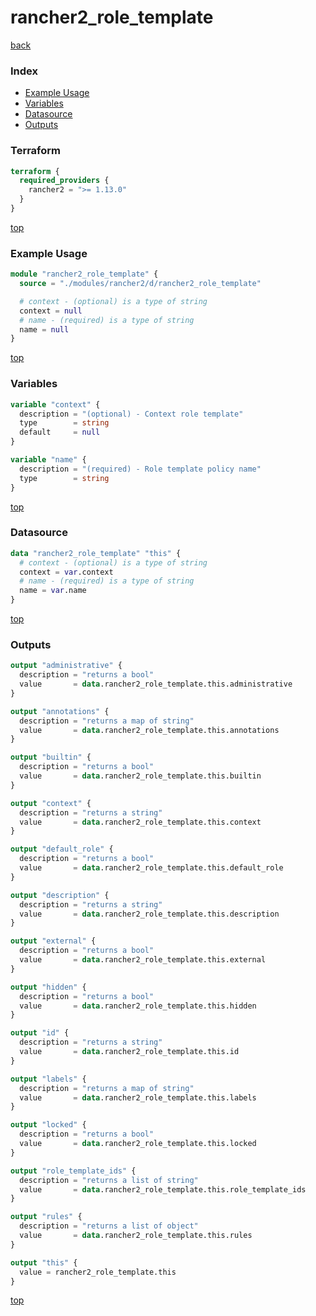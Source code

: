 # rancher2_role_template

[back](../rancher2.md)

### Index

- [Example Usage](#example-usage)
- [Variables](#variables)
- [Datasource](#datasource)
- [Outputs](#outputs)

### Terraform

```terraform
terraform {
  required_providers {
    rancher2 = ">= 1.13.0"
  }
}
```

[top](#index)

### Example Usage

```terraform
module "rancher2_role_template" {
  source = "./modules/rancher2/d/rancher2_role_template"

  # context - (optional) is a type of string
  context = null
  # name - (required) is a type of string
  name = null
}
```

[top](#index)

### Variables

```terraform
variable "context" {
  description = "(optional) - Context role template"
  type        = string
  default     = null
}

variable "name" {
  description = "(required) - Role template policy name"
  type        = string
}
```

[top](#index)

### Datasource

```terraform
data "rancher2_role_template" "this" {
  # context - (optional) is a type of string
  context = var.context
  # name - (required) is a type of string
  name = var.name
}
```

[top](#index)

### Outputs

```terraform
output "administrative" {
  description = "returns a bool"
  value       = data.rancher2_role_template.this.administrative
}

output "annotations" {
  description = "returns a map of string"
  value       = data.rancher2_role_template.this.annotations
}

output "builtin" {
  description = "returns a bool"
  value       = data.rancher2_role_template.this.builtin
}

output "context" {
  description = "returns a string"
  value       = data.rancher2_role_template.this.context
}

output "default_role" {
  description = "returns a bool"
  value       = data.rancher2_role_template.this.default_role
}

output "description" {
  description = "returns a string"
  value       = data.rancher2_role_template.this.description
}

output "external" {
  description = "returns a bool"
  value       = data.rancher2_role_template.this.external
}

output "hidden" {
  description = "returns a bool"
  value       = data.rancher2_role_template.this.hidden
}

output "id" {
  description = "returns a string"
  value       = data.rancher2_role_template.this.id
}

output "labels" {
  description = "returns a map of string"
  value       = data.rancher2_role_template.this.labels
}

output "locked" {
  description = "returns a bool"
  value       = data.rancher2_role_template.this.locked
}

output "role_template_ids" {
  description = "returns a list of string"
  value       = data.rancher2_role_template.this.role_template_ids
}

output "rules" {
  description = "returns a list of object"
  value       = data.rancher2_role_template.this.rules
}

output "this" {
  value = rancher2_role_template.this
}
```

[top](#index)